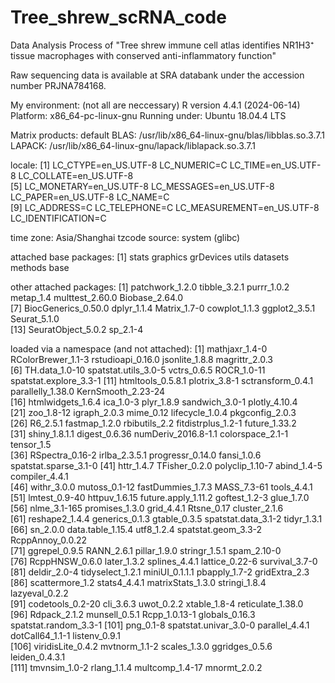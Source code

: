 # Tree_shrew_scRNA_code
Data Analysis Process of "Tree shrew immune cell atlas identifies NR1H3⁺ tissue macrophages with conserved anti-inflammatory function"

Raw sequencing data is available at SRA databank under the accession number PRJNA784168.

My environment: (not all are neccessary)
R version 4.4.1 (2024-06-14)
Platform: x86_64-pc-linux-gnu
Running under: Ubuntu 18.04.4 LTS

Matrix products: default
BLAS:   /usr/lib/x86_64-linux-gnu/blas/libblas.so.3.7.1 
LAPACK: /usr/lib/x86_64-linux-gnu/lapack/liblapack.so.3.7.1

locale:
 [1] LC_CTYPE=en_US.UTF-8       LC_NUMERIC=C               LC_TIME=en_US.UTF-8        LC_COLLATE=en_US.UTF-8    
 [5] LC_MONETARY=en_US.UTF-8    LC_MESSAGES=en_US.UTF-8    LC_PAPER=en_US.UTF-8       LC_NAME=C                 
 [9] LC_ADDRESS=C               LC_TELEPHONE=C             LC_MEASUREMENT=en_US.UTF-8 LC_IDENTIFICATION=C       

time zone: Asia/Shanghai
tzcode source: system (glibc)

attached base packages:
[1] stats     graphics  grDevices utils     datasets  methods   base     

other attached packages:
 [1] patchwork_1.2.0     tibble_3.2.1        purrr_1.0.2         metap_1.4           multtest_2.60.0     Biobase_2.64.0     
 [7] BiocGenerics_0.50.0 dplyr_1.1.4         Matrix_1.7-0        cowplot_1.1.3       ggplot2_3.5.1       Seurat_5.1.0       
[13] SeuratObject_5.0.2  sp_2.1-4           

loaded via a namespace (and not attached):
  [1] mathjaxr_1.4-0         RColorBrewer_1.1-3     rstudioapi_0.16.0      jsonlite_1.8.8         magrittr_2.0.3        
  [6] TH.data_1.0-10         spatstat.utils_3.0-5   vctrs_0.6.5            ROCR_1.0-11            spatstat.explore_3.3-1
 [11] htmltools_0.5.8.1      plotrix_3.8-1          sctransform_0.4.1      parallelly_1.38.0      KernSmooth_2.23-24    
 [16] htmlwidgets_1.6.4      ica_1.0-3              plyr_1.8.9             sandwich_3.0-1         plotly_4.10.4         
 [21] zoo_1.8-12             igraph_2.0.3           mime_0.12              lifecycle_1.0.4        pkgconfig_2.0.3       
 [26] R6_2.5.1               fastmap_1.2.0          rbibutils_2.2          fitdistrplus_1.2-1     future_1.33.2         
 [31] shiny_1.8.1.1          digest_0.6.36          numDeriv_2016.8-1.1    colorspace_2.1-1       tensor_1.5            
 [36] RSpectra_0.16-2        irlba_2.3.5.1          progressr_0.14.0       fansi_1.0.6            spatstat.sparse_3.1-0 
 [41] httr_1.4.7             TFisher_0.2.0          polyclip_1.10-7        abind_1.4-5            compiler_4.4.1        
 [46] withr_3.0.0            mutoss_0.1-12          fastDummies_1.7.3      MASS_7.3-61            tools_4.4.1           
 [51] lmtest_0.9-40          httpuv_1.6.15          future.apply_1.11.2    goftest_1.2-3          glue_1.7.0            
 [56] nlme_3.1-165           promises_1.3.0         grid_4.4.1             Rtsne_0.17             cluster_2.1.6         
 [61] reshape2_1.4.4         generics_0.1.3         gtable_0.3.5           spatstat.data_3.1-2    tidyr_1.3.1           
 [66] sn_2.0.0               data.table_1.15.4      utf8_1.2.4             spatstat.geom_3.3-2    RcppAnnoy_0.0.22      
 [71] ggrepel_0.9.5          RANN_2.6.1             pillar_1.9.0           stringr_1.5.1          spam_2.10-0           
 [76] RcppHNSW_0.6.0         later_1.3.2            splines_4.4.1          lattice_0.22-6         survival_3.7-0        
 [81] deldir_2.0-4           tidyselect_1.2.1       miniUI_0.1.1.1         pbapply_1.7-2          gridExtra_2.3         
 [86] scattermore_1.2        stats4_4.4.1           matrixStats_1.3.0      stringi_1.8.4          lazyeval_0.2.2        
 [91] codetools_0.2-20       cli_3.6.3              uwot_0.2.2             xtable_1.8-4           reticulate_1.38.0     
 [96] Rdpack_2.1.2           munsell_0.5.1          Rcpp_1.0.13-1          globals_0.16.3         spatstat.random_3.3-1 
[101] png_0.1-8              spatstat.univar_3.0-0  parallel_4.4.1         dotCall64_1.1-1        listenv_0.9.1         
[106] viridisLite_0.4.2      mvtnorm_1.1-2          scales_1.3.0           ggridges_0.5.6         leiden_0.4.3.1        
[111] tmvnsim_1.0-2          rlang_1.1.4            multcomp_1.4-17        mnormt_2.0.2          
> 

